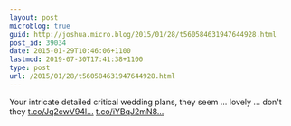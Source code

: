 ```yaml
---
layout: post
microblog: true
guid: http://joshua.micro.blog/2015/01/28/t560584631947644928.html
post_id: 39034
date: 2015-01-29T10:46:06+1100
lastmod: 2019-07-30T17:41:38+1100
type: post
url: /2015/01/28/t560584631947644928.html
---
```

Your intricate detailed critical wedding plans, they seem ... lovely ... don't they [t.co/Jq2cwV94l...](http://t.co/Jq2cwV94lI) [t.co/iYBqJ2mN8...](http://t.co/iYBqJ2mN8A)
